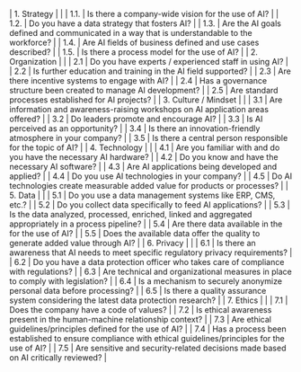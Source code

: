 | 1. Strategy | |
| 1.1. | Is there a company-wide vision for the use of AI? |
| 1.2. | Do you have a data strategy that fosters AI? |
| 1.3. | Are the AI goals defined and communicated in a way that is understandable to the workforce? |
| 1.4. | Are AI fields of business defined and use cases described? |
| 1.5. | Is there a process model for the use of AI? |
| 2. Organization | |
| 2.1 | Do you have experts / experienced staff in using AI? |
| 2.2 | Is further education and training in the AI field supported? |
| 2.3 | Are there incentive systems to engage with AI? |
| 2.4 | Has a governance structure been created to manage AI development? |
| 2.5 | Are standard processes established for AI projects? |
| 3. Culture / Mindset | |
| 3.1 | Are information and awareness-raising workshops on AI application areas offered? |
| 3.2 | Do leaders promote and encourage AI? |
| 3.3 | Is AI perceived as an opportunity? |
| 3.4 | Is there an innovation-friendly atmosphere in your company? |
| 3.5 | Is there a central person responsible for the topic of AI? |
| 4. Technology | |
| 4.1 | Are you familiar with and do you have the necessary AI hardware? |
| 4.2 | Do you know and have the necessary AI software? |
| 4.3 | Are AI applications being developed and applied? |
| 4.4 | Do you use AI technologies in your company? |
| 4.5 | Do AI technologies create measurable added value for products or processes? |
| 5. Data | |
| 5.1 | Do you use a data management systems like ERP, CMS, etc.? |
| 5.2 | Do you collect data specifically to feed AI applications? |
| 5.3 | Is the data analyzed, processed, enriched, linked and aggregated appropriately in a process pipeline? |
| 5.4 | Are there data available in the for the use of AI? |
| 5.5 | Does the available data offer the quality to generate added value through AI? |
| 6. Privacy | |
| 6.1 | Is there an awareness that AI needs to meet specific regulatory privacy requirements? |
| 6.2 | Do you have a data protection officer who takes care of compliance with regulations? |
| 6.3 | Are technical and organizational measures in place to comply with legislation? |
| 6.4 | Is a mechanism to securely anonymize personal data before processing? |
| 6.5 | Is there a quality assurance system considering the latest data protection research? |
| 7. Ethics | |
| 7.1 | Does the company have a code of values? |
| 7.2 | Is ethical awareness present in the human-machine relationship context? |
| 7.3 | Are ethical guidelines/principles defined for the use of AI? |
| 7.4 | Has a process been established to ensure compliance with ethical guidelines/principles for the use of AI? |
| 7.5 | Are sensitive and security-related decisions made based on AI critically reviewed? |
